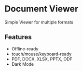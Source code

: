 
# Document Viewer

Simple Viewer for multiple formats

## Features

- Offline-ready
- touch/mouse/keyboard-ready
- PDF, DOCX, XLSX, PPTX, ODF
- Dark Mode
